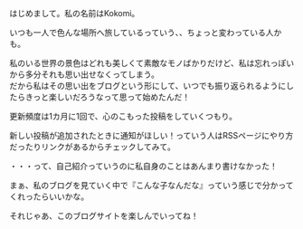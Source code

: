 <script>
  import PageLink from "$lib/components/utils/PageLink.svelte";
</script>
はじめまして。私の名前はKokomi。

いつも一人で色んな場所へ旅しているっていう、、ちょっと変わっている人かも。

私のいる世界の景色はどれも美しくて素敵なモノばかりだけど、私は忘れっぽいから多分それも思い出せなくってしまう。  
だから私はその思い出をブログという形にして、いつでも振り返られるようにしたらきっと楽しいだろうなって思って始めたんだ！

更新頻度は1カ月に1回で、心のこもった投稿をしていくつもり。

新しい投稿が追加されたときに通知がほしい！っていう人は<PageLink href="/rss">RSSページ</PageLink>にやり方だったりリンクがあるからチェックしてみて。

・・・って、自己紹介っていうのに私自身のことはあんまり書けなかった！

まぁ、私のブログを見ていく中で『こんな子なんだな』っていう感じで分かってくれったらいいかな。

それじゃあ、このブログサイトを楽しんでいってね！
